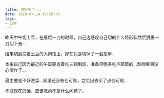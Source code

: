 ```yaml
---
title: 切到手了...
date: 2020-07-14 16:55:43
tags:
- 日常
---
```


昨天中午切土豆，在最后一刀的时候，自己边感叹自己切的什么怪形状然后狠狠一刀切下去...

结果切到扶着土豆的大拇指上，好在只是切掉了一截指甲...

本来自己因为最近的午饭要连着吃三顿剩饭，准备早晚多吃点蔬菜的...然后瞬间没心情作了...

最主要是不好洗菜...家里还没有创可贴，之后出去买了点创可贴...

不过现在的话，应该洗菜不是什么问题了。

